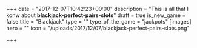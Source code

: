 +++
date = "2017-12-07T10:42:23+00:00"
description = "This is all that I konw about <strong>blackjack-perfect-pairs-slots</strong>"
draft = true
is_new_game = false
title = "Blackjack"
type = ""
type_of_the_game = "jackpots"
[images]
hero = ""
icon = "/uploads/2017/12/07/blackjack-perfect-pairs-slots.png"

+++

